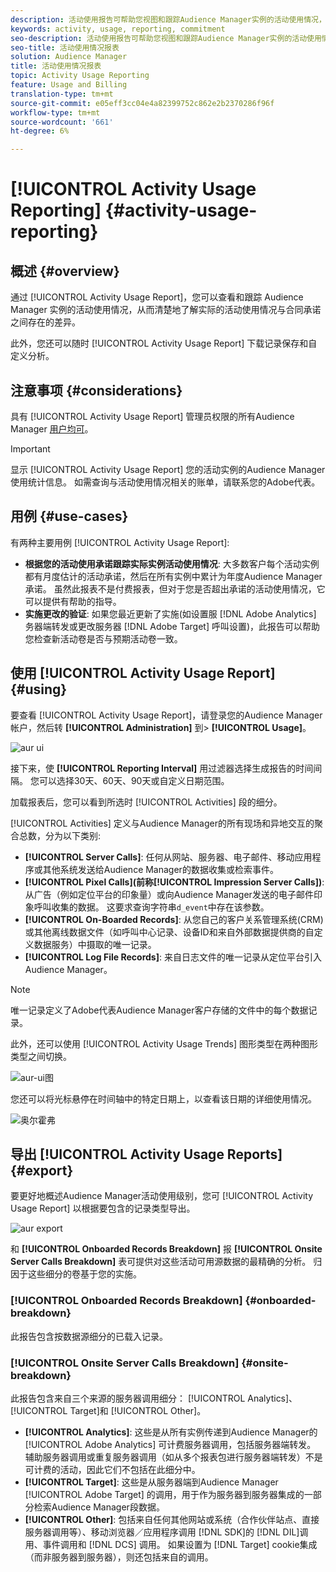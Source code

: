 ```yaml
---
description: 活动使用报告可帮助您视图和跟踪Audience Manager实例的活动使用情况，以便将实际使用情况与合同约定进行比较。
keywords: activity, usage, reporting, commitment
seo-description: 活动使用报告可帮助您视图和跟踪Audience Manager实例的活动使用情况，以便将实际使用情况与合同约定进行比较。
seo-title: 活动使用情况报表
solution: Audience Manager
title: 活动使用情况报表
topic: Activity Usage Reporting
feature: Usage and Billing
translation-type: tm+mt
source-git-commit: e05eff3cc04e4a82399752c862e2b2370286f96f
workflow-type: tm+mt
source-wordcount: '661'
ht-degree: 6%

---
```



# [!UICONTROL Activity Usage Reporting] {#activity-usage-reporting}

## 概述 {#overview}

通过 [!UICONTROL Activity Usage Report]，您可以查看和跟踪 Audience Manager 实例的活动使用情况，从而清楚地了解实际的活动使用情况与合同承诺之间存在的差异。

此外，您还可以随时 [!UICONTROL Activity Usage Report] 下载记录保存和自定义分析。

## 注意事项 {#considerations}

具有 [!UICONTROL Activity Usage Report] 管理员权限的所有Audience Manager [用户均可](edit-account-settings.md)。

>[!IMPORTANT]
>
>显示 [!UICONTROL Activity Usage Report] 您的活动实例的Audience Manager使用统计信息。 如需查询与活动使用情况相关的账单，请联系您的Adobe代表。

## 用例 {#use-cases}

有两种主要用例 [!UICONTROL Activity Usage Report]:

* **根据您的活动使用承诺跟踪实际实例活动使用情况**: 大多数客户每个活动实例都有月度估计的活动承诺，然后在所有实例中累计为年度Audience Manager承诺。 虽然此报表不是付费报表，但对于您是否超出承诺的活动使用情况，它可以提供有帮助的指导。
* **实施更改的验证**: 如果您最近更新了实施(如设置服 [!DNL Adobe Analytics] 务器端转发或更改服务器 [!DNL Adobe Target] 呼叫设置)，此报告可以帮助您检查新活动卷是否与预期活动卷一致。

## 使用 [!UICONTROL Activity Usage Report] {#using}

要查看 [!UICONTROL Activity Usage Report]，请登录您的Audience Manager帐户，然后转 **[!UICONTROL Administration]** 到> **[!UICONTROL Usage]**。

![aur ui](assets/aur-ui.png)

接下来，使 **[!UICONTROL Reporting Interval]** 用过滤器选择生成报告的时间间隔。 您可以选择30天、60天、90天或自定义日期范围。

加载报表后，您可以看到所选时 [!UICONTROL Activities] 段的细分。

[!UICONTROL Activities] 定义与Audience Manager的所有现场和异地交互的聚合总数，分为以下类别:

* **[!UICONTROL Server Calls]**: 任何从网站、服务器、电子邮件、移动应用程序或其他系统发送给Audience Manager的数据收集或检索事件。
* **[!UICONTROL Pixel Calls](前称[!UICONTROL Impression Server Calls])**: 从广告（例如定位平台的印象量）或向Audience Manager发送的电子邮件印象呼叫收集的数据。 这要求查询字符串`d_event`中存在该参数。
* **[!UICONTROL On-Boarded Records]**: 从您自己的客户关系管理系统(CRM)或其他离线数据文件（如呼叫中心记录、设备ID和来自外部数据提供商的自定义数据服务）中摄取的唯一记录。
* **[!UICONTROL Log File Records]**: 来自日志文件的唯一记录从定位平台引入Audience Manager。

>[!NOTE]
>
>唯一记录定义了Adobe代表Audience Manager客户存储的文件中的每个数据记录。

此外，还可以使用 [!UICONTROL Activity Usage Trends] 图形类型在两种图形类型之间切换。

![aur-ui图](assets/aur-ui-graphs.png)

您还可以将光标悬停在时间轴中的特定日期上，以查看该日期的详细使用情况。

![奥尔霍弗](assets/aur-hover.png)

## 导出 [!UICONTROL Activity Usage Reports] {#export}

要更好地概述Audience Manager活动使用级别，您可 [!UICONTROL Activity Usage Report] 以根据要包含的记录类型导出。

![aur export](assets/aur-export.png)

和 **[!UICONTROL Onboarded Records Breakdown]** 报 **[!UICONTROL Onsite Server Calls Breakdown]** 表可提供对这些活动可用源数据的最精确的分析。 归因于这些细分的卷基于您的实施。

### [!UICONTROL Onboarded Records Breakdown] {#onboarded-breakdown}

此报告包含按数据源细分的已载入记录。

### [!UICONTROL Onsite Server Calls Breakdown] {#onsite-breakdown}

此报告包含来自三个来源的服务器调用细分： [!UICONTROL Analytics]、 [!UICONTROL Target]和 [!UICONTROL Other]。

* **[!UICONTROL Analytics]**: 这些是从所有实例传递到Audience Manager的 [!UICONTROL Adobe Analytics] 可计费服务器调用，包括服务器端转发。 辅助服务器调用或重复服务器调用（如从多个报表包进行服务器端转发）不是可计费的活动，因此它们不包括在此细分中。
* **[!UICONTROL Target]**: 这些是从服务器端到Audience Manager [!UICONTROL Adobe Target] 的调用，用于作为服务器到服务器集成的一部分检索Audience Manager段数据。
* **[!UICONTROL Other]**: 包括来自任何其他网站或系统（合作伙伴站点、直接服务器调用等）、移动浏览器／应用程序调用 [!DNL SDK]的 [!DNL DIL]调用、事件调用和 [!DNL DCS] 调用。 如果设置为 [!DNL Target] cookie集成（而非服务器到服务器），则还包括来自的调用。

